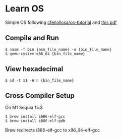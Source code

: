 # Learn OS

Simple OS following [cfenollosa/os-tutorial](https://github.com/cfenollosa/os-tutoria) and [this pdf](https://github.com/wertiop1/LearnOS/blob/main/os-dev.pdf)

## Compile and Run

    $ nasm -f bin {asm_file_name} -o {bin_file_name}
    $ qemu-system-x86_64 {bin_file_name}

## View hexadecimal

    $ od -t x1 -A n {bin_file_name}

## Cross Compiler Setup

On M1 Sequia 15.3

    $ brew install i686-elf-gcc
    $ brew install i686-elf-gdb

Brew redirects i386-elf-gcc to x86_64-elf-gcc
